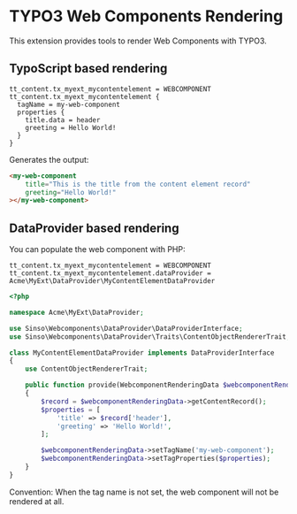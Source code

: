 # TYPO3 Web Components Rendering

This extension provides tools to render Web Components with TYPO3.

## TypoScript based rendering

```
tt_content.tx_myext_mycontentelement = WEBCOMPONENT
tt_content.tx_myext_mycontentelement {
  tagName = my-web-component
  properties {
    title.data = header
    greeting = Hello World!
  }
}
```

Generates the output:

```html
<my-web-component
    title="This is the title from the content element record"
    greeting="Hello World!"
></my-web-component>
```

## DataProvider based rendering

You can populate the web component with PHP:

```
tt_content.tx_myext_mycontentelement = WEBCOMPONENT
tt_content.tx_myext_mycontentelement.dataProvider = Acme\MyExt\DataProvider\MyContentElementDataProvider
```

```php
<?php

namespace Acme\MyExt\DataProvider;

use Sinso\Webcomponents\DataProvider\DataProviderInterface;
use Sinso\Webcomponents\DataProvider\Traits\ContentObjectRendererTrait;

class MyContentElementDataProvider implements DataProviderInterface
{
    use ContentObjectRendererTrait;

    public function provide(WebcomponentRenderingData $webcomponentRenderingData): WebcomponentRenderingData
    {
        $record = $webcomponentRenderingData->getContentRecord();
        $properties = [
            'title' => $record['header'],
            'greeting' => 'Hello World!',
        ];

        $webcomponentRenderingData->setTagName('my-web-component');
        $webcomponentRenderingData->setTagProperties($properties);
    }
}
```

Convention: When the tag name is not set, the web component will not be rendered at all.
